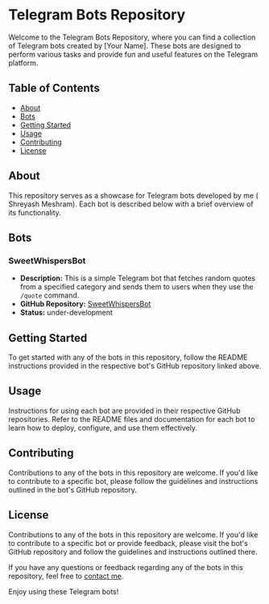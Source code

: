 # Telegram Bots Repository

Welcome to the Telegram Bots Repository, where you can find a collection of Telegram bots created by [Your Name]. These bots are designed to perform various tasks and provide fun and useful features on the Telegram platform.

## Table of Contents

- [About](#about)
- [Bots](#bots)
- [Getting Started](#getting-started)
- [Usage](#usage)
- [Contributing](#contributing)
- [License](#license)

## About

This repository serves as a showcase for Telegram bots developed by me ( Shreyash Meshram). Each bot is described below with a brief overview of its functionality.

## Bots

### SweetWhispersBot

- **Description:** This is a simple Telegram bot that fetches random quotes from a specified category and sends them to users when they use the `/quote` command.
- **GitHub Repository:** [SweetWhispersBot](https://github.com/shreyuu/telegram_bots/tree/main/SweetWhispersBot)
- **Status:** under-development

## Getting Started

To get started with any of the bots in this repository, follow the README instructions provided in the respective bot's GitHub repository linked above.

## Usage

Instructions for using each bot are provided in their respective GitHub repositories. Refer to the README files and documentation for each bot to learn how to deploy, configure, and use them effectively.

## Contributing

Contributions to any of the bots in this repository are welcome. If you'd like to contribute to a specific bot, please follow the guidelines and instructions outlined in the bot's GitHub repository.

## License

Contributions to any of the bots in this repository are welcome. If you'd like to contribute to a specific bot or provide feedback, please visit the bot's GitHub repository and follow the guidelines and instructions outlined there.

If you have any questions or feedback regarding any of the bots in this repository, feel free to [contact me](mailto:shreyashmeshram0031@gmail.com).

Enjoy using these Telegram bots!
